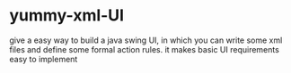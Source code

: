 # yummy-xml-UI
give a easy way to build a java swing UI, in which you can write some xml files and define 
some formal action rules. it makes basic UI requirements easy to implement
